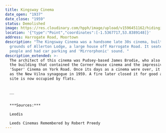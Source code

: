 ```yaml
---
title: Kingsway Cinema
date_open: "1937"
date_close: "1959"
status: Demolished
image: https://res.cloudinary.com/hpph/image/upload/v1596451162/hidinginplainsight/kingswaycinema.svg
location: '{"type":"Point","coordinates":[-1.5367717,53.8389148]}'
address: Harrogate Road, Moortown
description: "The Kingsway Cinema was a handsome late 30s cinema, built in the
  grounds of Allerton Lodge, a large house off Harrogate Road. It seated 1,150
  people and had car parking and 'Mirrorphonic' sound. "
description_extended: >-
  The architect of this cinema was Pudsey-based James Brodie, who also designed
  the building that contained the Corner House cinema and the impressive Star
  'Super' Cinema on York Road. Once its days as a cinema were over, it re-opened
  as the New Vilna synagogue in 1959. A fire later closed it for good and the
  site is now occupied by flats.


  __


  ***Sources:***

  Leodis

  Leeds Cinemas Remembered by Robert Preedy
---
```

